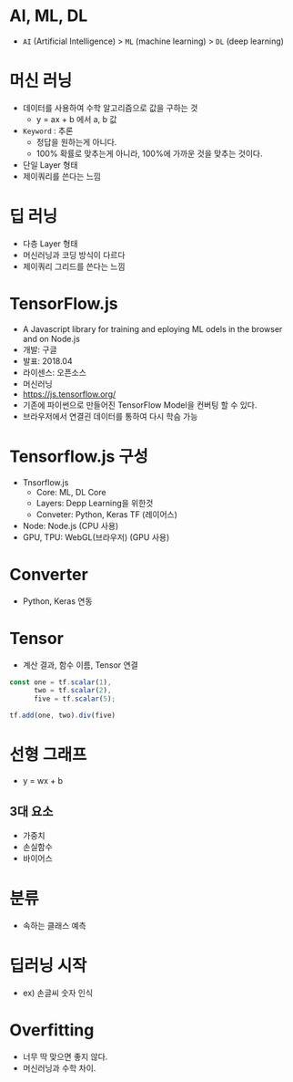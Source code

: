 # AI, ML, DL
- `AI` (Artificial Intelligence) > `ML` (machine learning) > `DL` (deep learning)

# 머신 러닝
- 데이터를 사용하여 수학 알고리즘으로 값을 구하는 것 
    - y = ax + b 에서 a, b 값
- `Keyword` : 추론 
    - 정답을 원하는게 아니다.
    - 100% 확률로 맞추는게 아니라, 100%에 가까운 것을 맞추는 것이다. 
- 단일 Layer 형태
- 제이쿼리를 쓴다는 느낌

# 딥 러닝
- 다층 Layer 형태
- 머신러닝과 코딩 방식이 다르다
- 제이쿼리 그리드를 쓴다는 느낌 

# TensorFlow.js
- A Javascript library for training and eploying ML odels in the browser and on Node.js
- 개발: 구글
- 발표: 2018.04
- 라이센스: 오픈소스
- 머신러닝
- https://js.tensorflow.org/
- 기존에 파이썬으로 만들어진 TensorFlow Model을 컨버팅 할 수 있다. 
- 브라우저에서 연결괸 데이터를 통하여 다시 학슴 가능

# Tensorflow.js 구성
- Tnsorflow.js
    - Core: ML, DL Core
    - Layers: Depp Learning을 위한것 
    - Conveter: Python, Keras TF (레이어스)
- Node: Node.js (CPU 사용)
- GPU, TPU: WebGL(브라우저) (GPU 사용)

# Converter
- Python, Keras 연동

# Tensor
- 계산 결과, 함수 이름, Tensor 연결
```js
const one = tf.scalar(1),
      two = tf.scalar(2),
      five = tf.scalar(5);

tf.add(one, two).div(five)

```

# 선형 그래프
- y = wx + b
## 3대 요소
- 가중치
- 손실함수
- 바이어스

# 분류
- 속하는 클래스 예측

# 딥러닝 시작
- ex) 손글씨 숫자 인식

# Overfitting
- 너무 딱 맞으면 좋지 않다.
- 머신러닝과 수학 차이.



